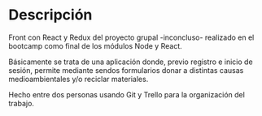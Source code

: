 # Descripción

Front con React y Redux del proyecto grupal -inconcluso- realizado en el bootcamp como final de los módulos Node y React. 

Básicamente se trata de una aplicación donde, previo registro e inicio de sesión, permite mediante sendos formularios donar a distintas causas medioambientales y/o reciclar materiales.

Hecho entre dos personas usando Git y Trello para la organización del trabajo. 
